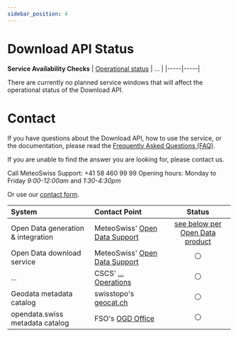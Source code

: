 ```yaml
---
sidebar_position: 4
---
```


# Download API Status

<!-- cf. https://opendatadocs.dmi.govcloud.dk/en/API_Status_and_Contact -->

**Service Availability Checks**
| [Operational status]() | ... |
|-----|-----|
<!-- cf. [https://status.opentransportdata.swiss](https://status.opentransportdata.swiss/) -->

There are currently no planned service windows that will affect the operational status of the Download API. 

# Contact
If you have questions about the Download API, how to use the service, or the documentation, please read the [Frequently Asked Questions (FAQ)](/general/faq).

If you are unable to find the answer you are looking for, please contact us.

Call MeteoSwiss Support: +41 58 460 99 99
Opening hours: Monday to Friday *9:00-12:00am* and *1:30-4:30pm*

Or use our [contact form](https://www.meteoswiss.admin.ch/about-us/contact/contact-form.html).



| System | Contact Point | Status |
|:-----|:-----|:-----:|
| Open Data generation & integration | MeteoSwiss' [Open Data Support](https://www.meteoswiss.admin.ch/about-us/contact/contact-form.html) | [see below per Open Data product](https://github.com/MeteoSwiss/opendata/blob/main/README.md#understanding-meteoswiss-open-data)
| Open Data download service | MeteoSwiss' [Open Data Support](https://www.meteoswiss.admin.ch/about-us/contact/contact-form.html) | ⚪ |
| ... | CSCS' [... Operations](...) | ⚪ |
| Geodata metadata catalog | swisstopo's [geocat.ch ](https://info.geocat.ch/en/contact) | ⚪ |
| opendata.swiss metadata catalog | FSO's [OGD Office](https://opendata.swiss/en/contact) | ⚪ |



<!-- ![MeteoSwiss Logo](/docs/assets/img/OGD_Organisation_täglicher_operationeller_Betrieb.png) -->


